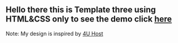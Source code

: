 ## Hello there this is Template three using HTML&CSS only to see the demo click [here](https://ahmed-abbe.github.io/Simple-Template/)

Note: My design is inspired by [4U Host](https://elzero.org/frontend-team-skills-and-stats-design/)
